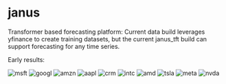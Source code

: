 # janus
Transformer based forecasting platform: Current data build leverages yfinance to create training datasets, but the current janus_tft build can support forecasting for any time series.

Early results:



![msft](https://user-images.githubusercontent.com/107731540/236591137-f0412ab8-f87b-4322-9c90-67cf60fd47e3.png)
![googl](https://user-images.githubusercontent.com/107731540/236591139-c53ee0bd-e543-4e71-aef6-f5cab33812a0.png)
![amzn](https://user-images.githubusercontent.com/107731540/236591141-b429418f-792d-4a7b-be7d-7a47d2190cd8.png)
![aapl](https://user-images.githubusercontent.com/107731540/236591142-bdb44ecd-8d8d-45b4-8573-c651a66c4d64.png)
![crm](https://user-images.githubusercontent.com/107731540/236591143-b6bc45a7-3c53-44d0-be41-8913fa0f070c.png)
![intc](https://user-images.githubusercontent.com/107731540/236591144-6434b223-95db-40db-a64b-1e47a03a5138.png)
![amd](https://user-images.githubusercontent.com/107731540/236591145-ab3569af-a5b7-4ea6-8ba9-9fba7ea93eeb.png)
![tsla](https://user-images.githubusercontent.com/107731540/236591146-94202306-f0b4-4ba7-a843-8540225ab694.png)
![meta](https://user-images.githubusercontent.com/107731540/236591147-a7eb3e08-1ab1-43ff-962b-2b08ad06b951.png)
![nvda](https://user-images.githubusercontent.com/107731540/236591148-a8997071-2676-4aa3-86fd-76f49d24cf2e.png)
